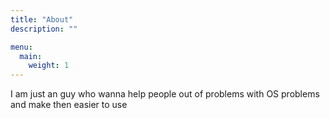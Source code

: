 ```yaml
---
title: "About"
description: ""

menu:
  main:
    weight: 1
---
```

I am just an guy who wanna help people out of problems with OS problems and make then easier to use
